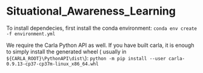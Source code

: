 # Situational_Awareness_Learning

To install dependecies, first install the conda environment:
`conda env create -f environment.yml`

We require the Carla Python API as well. If you have built carla, it is enough to simply install the generated wheel ( usually in `${CARLA_ROOT}\PythonAPI\dist\`):
`python -m pip install --user carla-0.9.13-cp37-cp37m-linux_x86_64.whl`